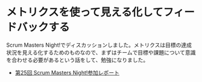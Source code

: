 # メトリクスを使って見える化してフィードバックする

 Scrum Masters Night!でディスカッションしました。メトリクスは目標の達成状況を見える化するためのものなので、まずはチームで目標や課題について意識を合わせる必要があるという話をして、勉強になりました。
  + [第25回 Scrum Masters Night!参加レポート](https://sonomirai.hatenablog.com/entry/2019/08/22/005323)